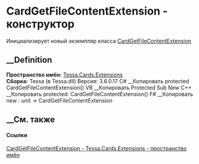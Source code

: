 # CardGetFileContentExtension - конструктор
Инициализирует новый экземпляр класса
[CardGetFileContentExtension](T_Tessa_Cards_Extensions_CardGetFileContentExtension.htm)
##  __Definition
 **Пространство имён:** [Tessa.Cards.Extensions](N_Tessa_Cards_Extensions.htm)  
 **Сборка:** Tessa (в Tessa.dll) Версия: 3.6.0.17
C# __Копировать
     protected CardGetFileContentExtension()
VB __Копировать
     Protected Sub New
C++ __Копировать
     protected:
    CardGetFileContentExtension()
F# __Копировать
     new : unit -> CardGetFileContentExtension
##  __См. также
#### Ссылки
[CardGetFileContentExtension -
](T_Tessa_Cards_Extensions_CardGetFileContentExtension.htm)
[Tessa.Cards.Extensions - пространство имён](N_Tessa_Cards_Extensions.htm)
